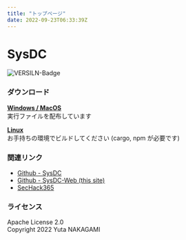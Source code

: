 ```yaml
---
title: "トップページ"
date: 2022-09-23T06:33:39Z
---
```


# SysDC

![VERSILN-Badge](https://img.shields.io/github/v/release/Yuta1004/SysDC?style=for-the-badge)

### ダウンロード

[**Windows / MacOS**](https://github.com/Yuta1004/SysDC/releases)  
実行ファイルを配布しています

[**Linux**](https://github.com/Yuta1004/SysDC)  
お手持ちの環境でビルドしてください (cargo, npm が必要です)

### 関連リンク

- [Github - SysDC](https://github.com/Yuta1004/SysDC)
- [Github - SysDC-Web (this site)](https://github.com/Yuta1004/SysDC)
- [SecHack365](https://sechack365.nict.go.jp/)

### ライセンス

Apache License 2.0  
Copyright 2022 Yuta NAKAGAMI
